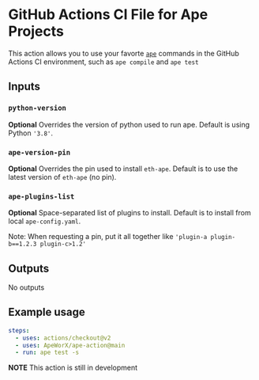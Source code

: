# GitHub Actions CI File for Ape Projects

This action allows you to use your favorte [`ape`](https://github.com/ApeWorX/ape) commands in the GitHub Actions CI environment, such as `ape compile` and `ape test`

## Inputs

### `python-version`

**Optional** Overrides the version of python used to run ape.
Default is using Python `'3.8'`.

### `ape-version-pin`

**Optional** Overrides the pin used to install `eth-ape`.
Default is to use the latest version of `eth-ape` (no pin).

### `ape-plugins-list`

**Optional** Space-separated list of plugins to install.
Default is to install from local `ape-config.yaml`.

Note: When requesting a pin, put it all together like `'plugin-a plugin-b==1.2.3 plugin-c>1.2'`

## Outputs

No outputs

## Example usage

```yaml
steps:
  - uses: actions/checkout@v2
  - uses: ApeWorX/ape-action@main
  - run: ape test -s
```

**NOTE** This action is still in development
